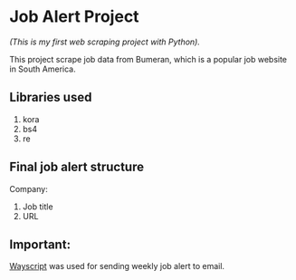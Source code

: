 # Job Alert Project
*(This is my first web scraping project with Python).*

This project scrape job data from Bumeran, which is a popular job website in South America.

## Libraries used
1. kora
2. bs4
3. re

## Final job alert structure

Company:
1. Job title
2. URL


## Important:

[Wayscript](https://wayscript.com/) was used for sending weekly job alert to email.

